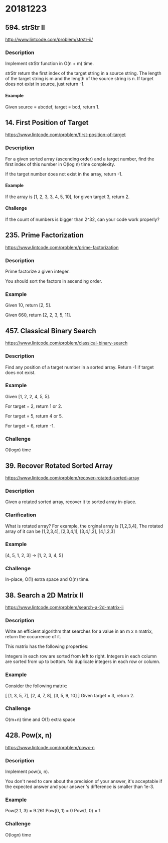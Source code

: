 # 20181223

## 594. strStr II
http://www.lintcode.com/problem/strstr-ii/

### Description
Implement strStr function in O(n + m) time.

strStr return the first index of the target string in a source string. The length of the target string is m and the length of the source string is n.
If target does not exist in source, just return -1.

#### Example
Given source = abcdef, target = bcd, return 1.


## 14. First Position of Target
https://www.lintcode.com/problem/first-position-of-target

### Description
For a given sorted array (ascending order) and a target number, find the first index of this number in O(log n) time complexity.

If the target number does not exist in the array, return -1.

#### Example
If the array is [1, 2, 3, 3, 4, 5, 10], for given target 3, return 2.

#### Challenge
If the count of numbers is bigger than 2^32, can your code work properly?


## 235. Prime Factorization
https://www.lintcode.com/problem/prime-factorization

### Description
Prime factorize a given integer.

You should sort the factors in ascending order.

### Example
Given 10, return [2, 5].

Given 660, return [2, 2, 3, 5, 11].


## 457. Classical Binary Search
https://www.lintcode.com/problem/classical-binary-search

### Description
Find any position of a target number in a sorted array. Return -1 if target does not exist.

### Example
Given [1, 2, 2, 4, 5, 5].

For target = 2, return 1 or 2.

For target = 5, return 4 or 5.

For target = 6, return -1.

### Challenge
O(logn) time


## 39. Recover Rotated Sorted Array
https://www.lintcode.com/problem/recover-rotated-sorted-array

### Description
Given a rotated sorted array, recover it to sorted array in-place.

### Clarification
What is rotated array?
For example, the orginal array is [1,2,3,4], The rotated array of it can be [1,2,3,4], [2,3,4,1], [3,4,1,2], [4,1,2,3]

### Example
[4, 5, 1, 2, 3] -> [1, 2, 3, 4, 5]

### Challenge
In-place, O(1) extra space and O(n) time.


## 38. Search a 2D Matrix II
https://www.lintcode.com/problem/search-a-2d-matrix-ii

### Description
Write an efficient algorithm that searches for a value in an m x n matrix, return the occurrence of it.

This matrix has the following properties:

Integers in each row are sorted from left to right.
Integers in each column are sorted from up to bottom.
No duplicate integers in each row or column.

### Example
Consider the following matrix:

[
  [1, 3, 5, 7],
  [2, 4, 7, 8],
  [3, 5, 9, 10]
]
Given target = 3, return 2.

### Challenge
O(m+n) time and O(1) extra space


## 428. Pow(x, n)
https://www.lintcode.com/problem/powx-n

### Description
Implement pow(x, n).

You don't need to care about the precision of your answer, it's acceptable if the expected answer and your answer 's difference is smaller than 1e-3.

### Example
Pow(2.1, 3) = 9.261
Pow(0, 1) = 0
Pow(1, 0) = 1

### Challenge
O(logn) time
